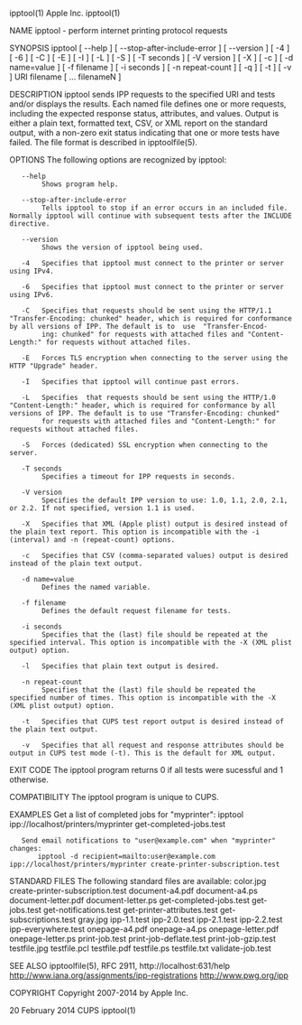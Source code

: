 ipptool(1)                                                                                        Apple Inc.                                                                                       ipptool(1)



NAME
       ipptool - perform internet printing protocol requests

SYNOPSIS
       ipptool  [  --help  ] [ --stop-after-include-error ] [ --version ] [ -4 ] [ -6 ] [ -C ] [ -E ] [ -I ] [ -L ] [ -S ] [ -T seconds ] [ -V version ] [ -X ] [ -c ] [ -d name=value ] [ -f filename ] [ -i
       seconds ] [ -n repeat-count ] [ -q ] [ -t ] [ -v ] URI filename [ ... filenameN ]

DESCRIPTION
       ipptool sends IPP requests to the specified URI and tests and/or displays the results. Each named file defines one or more requests, including the expected response status, attributes,  and  values.
       Output  is  either a plain text, formatted text, CSV, or XML report on the standard output, with a non-zero exit status indicating that one or more tests have failed. The file format is described in
       ipptoolfile(5).

OPTIONS
       The following options are recognized by ipptool:

       --help
            Shows program help.

       --stop-after-include-error
            Tells ipptool to stop if an error occurs in an included file. Normally ipptool will continue with subsequent tests after the INCLUDE directive.

       --version
            Shows the version of ipptool being used.

       -4   Specifies that ipptool must connect to the printer or server using IPv4.

       -6   Specifies that ipptool must connect to the printer or server using IPv6.

       -C   Specifies that requests should be sent using the HTTP/1.1 "Transfer-Encoding: chunked" header, which is required for conformance by all versions of IPP. The default is to  use  "Transfer-Encod-
            ing: chunked" for requests with attached files and "Content-Length:" for requests without attached files.

       -E   Forces TLS encryption when connecting to the server using the HTTP "Upgrade" header.

       -I   Specifies that ipptool will continue past errors.

       -L   Specifies  that requests should be sent using the HTTP/1.0 "Content-Length:" header, which is required for conformance by all versions of IPP. The default is to use "Transfer-Encoding: chunked"
            for requests with attached files and "Content-Length:" for requests without attached files.

       -S   Forces (dedicated) SSL encryption when connecting to the server.

       -T seconds
            Specifies a timeout for IPP requests in seconds.

       -V version
            Specifies the default IPP version to use: 1.0, 1.1, 2.0, 2.1, or 2.2. If not specified, version 1.1 is used.

       -X   Specifies that XML (Apple plist) output is desired instead of the plain text report. This option is incompatible with the -i (interval) and -n (repeat-count) options.

       -c   Specifies that CSV (comma-separated values) output is desired instead of the plain text output.

       -d name=value
            Defines the named variable.

       -f filename
            Defines the default request filename for tests.

       -i seconds
            Specifies that the (last) file should be repeated at the specified interval. This option is incompatible with the -X (XML plist output) option.

       -l   Specifies that plain text output is desired.

       -n repeat-count
            Specifies that the (last) file should be repeated the specified number of times. This option is incompatible with the -X (XML plist output) option.

       -t   Specifies that CUPS test report output is desired instead of the plain text output.

       -v   Specifies that all request and response attributes should be output in CUPS test mode (-t). This is the default for XML output.

EXIT CODE
       The ipptool program returns 0 if all tests were sucessful and 1 otherwise.

COMPATIBILITY
       The ipptool program is unique to CUPS.

EXAMPLES
       Get a list of completed jobs for "myprinter":
           ipptool ipp://localhost/printers/myprinter get-completed-jobs.test

       Send email notifications to "user@example.com" when "myprinter" changes:
           ipptool -d recipient=mailto:user@example.com         ipp://localhost/printers/myprinter create-printer-subscription.test

STANDARD FILES
       The following standard files are available:
           color.jpg
           create-printer-subscription.test
           document-a4.pdf
           document-a4.ps
           document-letter.pdf
           document-letter.ps
           get-completed-jobs.test
           get-jobs.test
           get-notifications.test
           get-printer-attributes.test
           get-subscriptions.test
           gray.jpg
           ipp-1.1.test
           ipp-2.0.test
           ipp-2.1.test
           ipp-2.2.test
           ipp-everywhere.test
           onepage-a4.pdf
           onepage-a4.ps
           onepage-letter.pdf
           onepage-letter.ps
           print-job.test
           print-job-deflate.test
           print-job-gzip.test
           testfile.jpg
           testfile.pcl
           testfile.pdf
           testfile.ps
           testfile.txt
           validate-job.test

SEE ALSO
       ipptoolfile(5), RFC 2911,
       http://localhost:631/help
       http://www.iana.org/assignments/ipp-registrations
       http://www.pwg.org/ipp

COPYRIGHT
       Copyright 2007-2014 by Apple Inc.



20 February 2014                                                                                     CUPS                                                                                          ipptool(1)

